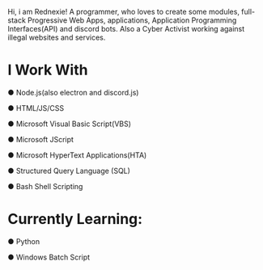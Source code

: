 Hi, i am Rednexie! A programmer, who loves to create some modules, full-stack Progressive Web Apps, applications, Application Programming Interfaces(API) and discord bots. Also a Cyber Activist working against illegal websites and services.

# I Work With 

● Node.js(also electron and discord.js)

● HTML/JS/CSS

● Microsoft Visual Basic Script(VBS)

● Microsoft JScript

● Microsoft HyperText Applications(HTA)

● Structured Query Language (SQL)

● Bash Shell Scripting

# Currently Learning:

● Python

● Windows Batch Script

